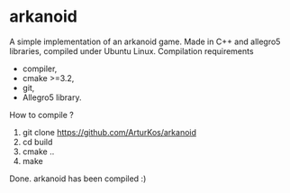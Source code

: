 # arkanoid

A simple implementation of an arkanoid game. Made in C++ and allegro5 libraries, compiled under Ubuntu Linux. 
Compilation requirements
- compiler,
- cmake >=3.2,
- git,
- Allegro5 library.

How to compile ?
1. git clone https://github.com/ArturKos/arkanoid
2. cd build
3. cmake ..
4. make

Done. arkanoid has been compiled :)

